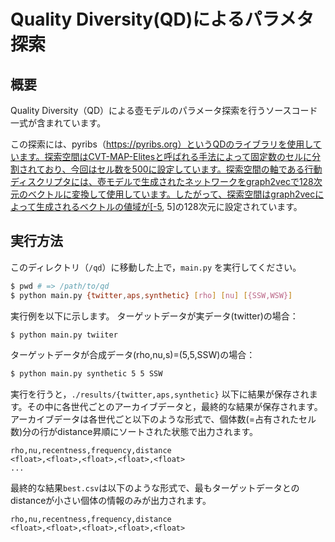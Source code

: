 # Quality Diversity(QD)によるパラメタ探索

## 概要

Quality Diversity（QD）による壺モデルのパラメータ探索を行うソースコード一式が含まれています。

この探索には、pyribs（https://pyribs.org）というQDのライブラリを使用しています。探索空間はCVT-MAP-Elitesと呼ばれる手法によって固定数のセルに分割されており、今回はセル数を500に設定しています。探索空間の軸である行動ディスクリプタには、壺モデルで生成されたネットワークをgraph2vecで128次元のベクトルに変換して使用しています。したがって、探索空間はgraph2vecによって生成されるベクトルの値域が[-5, 5]の128次元に設定されています。


## 実行方法

このディレクトリ（`/qd`）に移動した上で，`main.py` を実行してください。

```bash
$ pwd # => /path/to/qd
$ python main.py {twitter,aps,synthetic} [rho] [nu] [{SSW,WSW}]
```

実行例を以下に示します。
ターゲットデータが実データ(twitter)の場合：
```bash
$ python main.py twiiter
```
ターゲットデータが合成データ(rho,nu,s)=(5,5,SSW)の場合：
```bash
$ python main.py synthetic 5 5 SSW
```

実行を行うと，`./results/{twitter,aps,synthetic}` 以下に結果が保存されます。その中に各世代ごとのアーカイブデータと，最終的な結果が保存されます。
アーカイブデータは各世代ごと以下のような形式で、個体数(=占有されたセル数)分の行がdistance昇順にソートされた状態で出力されます。
```
rho,nu,recentness,frequency,distance
<float>,<float>,<float>,<float>,<float>
...
```
最終的な結果`best.csv`は以下のような形式で、最もターゲットデータとのdistanceが小さい個体の情報のみが出力されます。
```
rho,nu,recentness,frequency,distance
<float>,<float>,<float>,<float>,<float>
```
